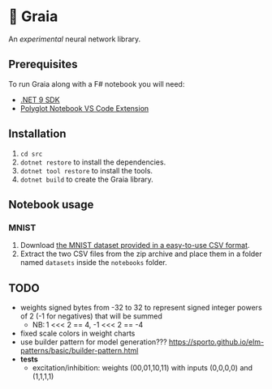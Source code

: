 # 🌄 Graia

An *experimental* neural network library.

## Prerequisites

To run Graia along with a F# notebook you will need:

- [.NET 9 SDK](https://dotnet.microsoft.com/en-us/download)
- [Polyglot Notebook VS Code Extension](https://marketplace.visualstudio.com/items?itemName=ms-dotnettools.dotnet-interactive-vscode)

## Installation

1. `cd src`
1. `dotnet restore` to install the dependencies.
1. `dotnet tool restore` to install the tools.
1. `dotnet build` to create the Graia library.

## Notebook usage

### MNIST

1. Download [the MNIST dataset provided in a easy-to-use CSV format](https://www.kaggle.com/datasets/oddrationale/mnist-in-csv).
1. Extract the two CSV files from the zip archive and place them in a folder named `datasets` inside the `notebooks` folder.

## TODO

- weights signed bytes from -32 to 32 to represent signed integer powers of 2 (-1 for negatives) that will be summed
  - NB: 1 <<< 2 == 4, -1 <<< 2 == -4
- fixed scale colors in weight charts
- use builder pattern for model generation??? https://sporto.github.io/elm-patterns/basic/builder-pattern.html
- **tests**
  - excitation/inhibition: weights (00,01,10,11) with inputs (0,0,0,0) and (1,1,1,1)
